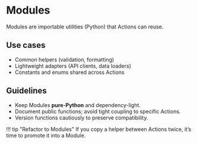# Modules

Modules are importable utilities (Python) that Actions can reuse.

## Use cases
- Common helpers (validation, formatting)
- Lightweight adapters (API clients, data loaders)
- Constants and enums shared across Actions

## Guidelines
- Keep Modules **pure-Python** and dependency-light.
- Document public functions; avoid tight coupling to specific Actions.
- Version functions cautiously to preserve compatibility.

!!! tip "Refactor to Modules"
    If you copy a helper between Actions twice, it’s time to promote it into a Module.
